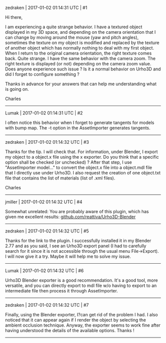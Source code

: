 zedraken | 2017-01-02 01:14:31 UTC | #1

Hi there,

I am experiencing a quite strange behavior.
I have a textured object displayed in my 3D space, and depending on the camera orientation that I can change by moving around the mouse (yaw and pitch angles), sometimes the texture on my object is modified and replaced by the texture of another object which has normally nothing to deal with my first object. 
When I return to the original camera orientation, the right texture comes back.
Quite strange.
I have the same behavior with the camera zoom. The right texture is displayed (or not) depending on the camera zoom value.
Does anyone experience such issue ? 
Is it a normal behavior on Urho3D and did I forget to configure something ?

Thanks in advance for your answers that can help me understanding what is going on.

Charles

-------------------------

Lumak | 2017-01-02 01:14:31 UTC | #2

I often notice this behavior when I forget to generate tangents for models with bump map.
The -t option in the AssetImporter generates tangents.

-------------------------

zedraken | 2017-01-02 01:14:32 UTC | #3

Thanks for the tip. I will check that.
For information, under Blender, I export my object to a object.x file using the x exporter. Do you think that a specific option shall be checked (or unchecked) ?
After that step, I use "AssetImporter model..." to convert the object.x file into a object.mdl file that I directly use under Urho3D. I also request the creation of one object.txt file that contains the list of materials (list of .xml files).

Charles

-------------------------

jmiller | 2017-01-02 01:14:32 UTC | #4

Somewhat unrelated:
You are probably aware of this plugin, which has given me excellent results: [github.com/reattiva/Urho3D-Blender](https://github.com/reattiva/Urho3D-Blender)

-------------------------

zedraken | 2017-01-02 01:14:32 UTC | #5

Thanks for the link to the plugin. I successfully installed it in my Blender 2.77 and as you said, I see an Urho3D export panel (I had to carefully search for it since it is not accessible through the usual menu File->Export).
I will now give it a try. Maybe it will help me to solve my issue.

-------------------------

Lumak | 2017-01-02 01:14:32 UTC | #6

Urho3D Blender exporter is a good recommendation. It's a good tool, more versatile, and you can directly export to mdl file w/o having to export to an intermediate file then process it through AssetImporter.

-------------------------

zedraken | 2017-01-02 01:14:32 UTC | #7

Finally, using the Blender exporter, I?can get rid of the problem I had. I also noticed that it can appear again if I render the object by selecting the ambient occlusion technique.
Anyway, the exporter seems to work fine after having understood the details of the available options.
Thanks !

-------------------------

